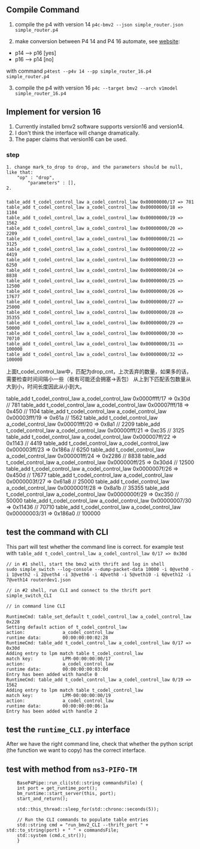 
## Compile Command

1. compile the p4 with version 14 `p4c-bmv2 --json simple_router.json simple_router.p4`

2. make conversion between P4 14 and P4 16 automate, see [website](https://github.com/p4lang/p4c/issues/893):

* p14 --> p16 [yes]
* p16 --> p14 [no]

with command `p4test --p4v 14 --pp simple_router_16.p4 simple_router.p4`

3. compile the p4 with version 16 `p4c --target bmv2 --arch v1model simple_router_16.p4`

## Implement for version 16

1. Currently installed bmv2 software supports version16 and version14.
2. I don't think the interface will change dramatically.
3. The paper claims that version16 can be used.

### step

```
1. change mark_to_drop to drop, and the parameters should be null, like that:
    "op" : "drop",
        "parameters" : [],
2. 
```

###
```
table_add t_codel_control_law a_codel_control_law 0x00000000/17 => 781
table_add t_codel_control_law a_codel_control_law 0x00000000/18 => 1104
table_add t_codel_control_law a_codel_control_law 0x00000000/19 => 1562
table_add t_codel_control_law a_codel_control_law 0x00000000/20 => 2209
table_add t_codel_control_law a_codel_control_law 0x00000000/21 => 3125
table_add t_codel_control_law a_codel_control_law 0x00000000/22 => 4419
table_add t_codel_control_law a_codel_control_law 0x00000000/23 => 6250
table_add t_codel_control_law a_codel_control_law 0x00000000/24 => 8838
table_add t_codel_control_law a_codel_control_law 0x00000000/25 => 12500
table_add t_codel_control_law a_codel_control_law 0x00000000/26 => 17677
table_add t_codel_control_law a_codel_control_law 0x00000000/27 => 25000
table_add t_codel_control_law a_codel_control_law 0x00000000/28 => 35355
table_add t_codel_control_law a_codel_control_law 0x00000000/29 => 50000
table_add t_codel_control_law a_codel_control_law 0x00000000/30 => 70710
table_add t_codel_control_law a_codel_control_law 0x00000000/31 => 100000
table_add t_codel_control_law a_codel_control_law 0x00000000/32 => 100000
```

上面t_codel_control_law中，匹配为drop_cnt，上次丢弃的数量，如果多的话，需要检查时间间隔小一些（极有可能还会拥塞->丢包）
从上到下匹配丢包数量从大到小，时间长度因此从小到大。

table_add t_codel_control_law a_codel_control_law 0x0000ffff/17 => 0x30d   // 781
table_add t_codel_control_law a_codel_control_law 0x00007fff/18 => 0x450   // 1104
table_add t_codel_control_law a_codel_control_law 0x00003fff/19 => 0x61a   // 1562
table_add t_codel_control_law a_codel_control_law 0x00001fff/20 => 0x8a1   // 2209
table_add t_codel_control_law a_codel_control_law 0x00000fff/21 => 0xc35   // 3125
table_add t_codel_control_law a_codel_control_law 0x000007ff/22 => 0x1143  // 4419
table_add t_codel_control_law a_codel_control_law 0x000003ff/23 => 0x186a  // 6250
table_add t_codel_control_law a_codel_control_law 0x000001ff/24 => 0x2286  // 8838
table_add t_codel_control_law a_codel_control_law 0x000000ff/25 => 0x30d4  // 12500
table_add t_codel_control_law a_codel_control_law 0x0000007f/26 => 0x450d  // 17677
table_add t_codel_control_law a_codel_control_law 0x0000003f/27 => 0x61a8  // 25000
table_add t_codel_control_law a_codel_control_law 0x0000001f/28 => 0x8a1b  // 35355
table_add t_codel_control_law a_codel_control_law 0x0000000f/29 => 0xc350  // 50000
table_add t_codel_control_law a_codel_control_law 0x00000007/30 => 0x11436 // 70710
table_add t_codel_control_law a_codel_control_law 0x00000003/31 => 0x186a0 // 100000

## test the command with CLI

This part will test whether the command line is correct.
for example test with `table_add t_codel_control_law a_codel_control_law 0/17 => 0x30d`

```
// in #1 shell, start the bmv2 with thrift and log in shell
sudo simple_switch --log-console --dump-packet-data 10000 -i 0@veth0 -i 1@veth2 -i 2@veth4 -i 3@veth6 -i 4@veth8 -i 5@veth10 -i 6@veth12 -i 7@veth14 routerdev1.json

// in #2 shell, run CLI and connect to the thrift port
simple_switch_CLI

// in command line CLI

RuntimeCmd: table_set_default t_codel_control_law a_codel_control_law 0x228
Setting default action of t_codel_control_law
action:              a_codel_control_law
runtime data:        00:00:00:00:02:28
RuntimeCmd: table_add t_codel_control_law a_codel_control_law 0/17 => 0x30d
Adding entry to lpm match table t_codel_control_law
match key:           LPM-00:00:00:00/17
action:              a_codel_control_law
runtime data:        00:00:00:00:03:0d
Entry has been added with handle 0
RuntimeCmd: table_add t_codel_control_law a_codel_control_law 0/19 => 1562
Adding entry to lpm match table t_codel_control_law
match key:           LPM-00:00:00:00/19
action:              a_codel_control_law
runtime data:        00:00:00:00:06:1a
Entry has been added with handle 2
```

## test the `runtime_CLI.py` interface

After we have the right command line, check that whether the python script (the function we want to copy) has the correct interface.


## test with method from `ns3-PIFO-TM`


```
    BaseP4Pipe::run_cli(std::string commandsFile) {
    int port = get_runtime_port();
    bm_runtime::start_server(this, port);
    start_and_return();

    std::this_thread::sleep_for(std::chrono::seconds(5));

    // Run the CLI commands to populate table entries
    std::string cmd = "run_bmv2_CLI --thrift_port " + std::to_string(port) + " " + commandsFile;
    std::system (cmd.c_str());
    }
```